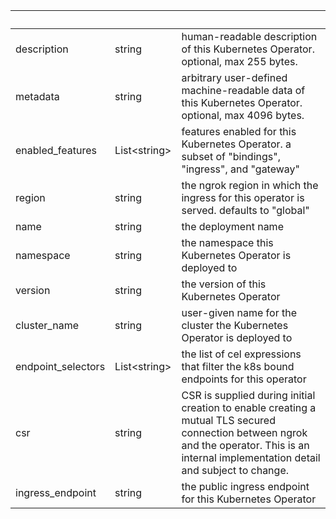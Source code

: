 <!-- Code generated for API Clients. DO NOT EDIT. -->

| &nbsp;             | &nbsp;             | &nbsp;                                                                                                                                                                                      |
| ------------------ | ------------------ | ------------------------------------------------------------------------------------------------------------------------------------------------------------------------------------------- |
| description        | string             | human-readable description of this Kubernetes Operator. optional, max 255 bytes.                                                                                                            |
| metadata           | string             | arbitrary user-defined machine-readable data of this Kubernetes Operator. optional, max 4096 bytes.                                                                                         |
| enabled_features   | List&lt;string&gt; | features enabled for this Kubernetes Operator. a subset of "bindings", "ingress", and "gateway"                                                                                             |
| region             | string             | the ngrok region in which the ingress for this operator is served. defaults to "global"                                                                                                     |
| name               | string             | the deployment name                                                                                                                                                                         |
| namespace          | string             | the namespace this Kubernetes Operator is deployed to                                                                                                                                       |
| version            | string             | the version of this Kubernetes Operator                                                                                                                                                     |
| cluster_name       | string             | user-given name for the cluster the Kubernetes Operator is deployed to                                                                                                                      |
| endpoint_selectors | List&lt;string&gt; | the list of cel expressions that filter the k8s bound endpoints for this operator                                                                                                           |
| csr                | string             | CSR is supplied during initial creation to enable creating a mutual TLS secured connection between ngrok and the operator. This is an internal implementation detail and subject to change. |
| ingress_endpoint   | string             | the public ingress endpoint for this Kubernetes Operator                                                                                                                                    |

